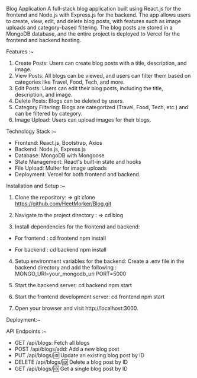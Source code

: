 Blog Application
A full-stack blog application built using React.js for the frontend and Node.js with Express.js for the backend. The app allows users to create, view, edit, and delete blog posts, with features such as image uploads and category-based filtering. The blog posts are stored in a MongoDB database, and the entire project is deployed to Vercel for the frontend and backend hosting.

Features :~
1. Create Posts: Users can create blog posts with a title, description, and image.
2. View Posts: All blogs can be viewed, and users can filter them based on categories like Travel, Food, Tech, and more.
3. Edit Posts: Users can edit their blog posts, including the title, description, and image.
4. Delete Posts: Blogs can be deleted by users.
5. Category Filtering: Blogs are categorized (Travel, Food, Tech, etc.) and can be filtered by category.
6. Image Upload: Users can upload images for their blogs.

Technology Stack :~

* Frontend: React.js, Bootstrap, Axios
* Backend: Node.js, Express.js
* Database: MongoDB with Mongoose
* State Management: React's built-in state and hooks
* File Upload: Multer for image uploads
* Deployment: Vercel for both frontend and backend.

Installation and Setup :~

1. Clone the repository:
=> git clone https://github.com/HeetMorker/Blog.git

2. Navigate to the project directory :
=> cd blog

3. Install dependencies for the frontend and backend:

* For frontend :
    cd frontend
    npm install

* For backend :
    cd backend
    npm install

4. Setup environment variables for the backend: Create a .env file in the backend directory and add the following :
    MONGO_URI=your_mongodb_uri
    PORT=5000

5. Start the backend server:
    cd backend
    npm start

6. Start the frontend development server:
    cd frontend
    npm start

7. Open your browser and visit http://localhost:3000.

Deployment:~


API Endpoints :~

* GET /api/blogs: Fetch all blogs
* POST /api/blogs/add: Add a new blog post
* PUT /api/blogs/:id: Update an existing blog post by ID
* DELETE /api/blogs/:id: Delete a blog post by ID
* GET /api/blogs/:id: Get a single blog post by ID
